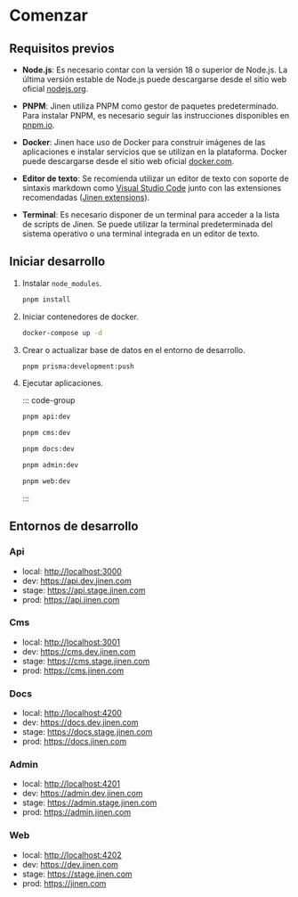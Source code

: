 # Comenzar

## Requisitos previos

- **Node.js**: Es necesario contar con la versión 18 o superior de Node.js. La última versión estable de Node.js puede descargarse desde el sitio web oficial [nodejs.org](https://nodejs.org/).

- **PNPM**:  Jinen utiliza PNPM como gestor de paquetes predeterminado. Para instalar PNPM, es necesario seguir las instrucciones disponibles en [pnpm.io](https://pnpm.io/es/installation#using-npm).

- **Docker**: Jinen hace uso de Docker para construir imágenes de las aplicaciones e instalar servicios que se utilizan en la plataforma. Docker puede descargarse desde el sitio web oficial [docker.com](https://www.docker.com/get-started/).

- **Editor de texto**: Se recomienda utilizar un editor de texto con soporte de sintaxis markdown como [Visual Studio Code](https://code.visualstudio.com/) junto con las extensiones recomendadas ([Jinen extensions](https://github.com/JinenGroup/platform-v2/blob/main/.vscode/extensions.json)).

- **Terminal**: Es necesario disponer de un terminal para acceder a la lista de scripts de Jinen. Se puede utilizar la terminal predeterminada del sistema operativo o una terminal integrada en un editor de texto.

## Iniciar desarrollo

1. Instalar `node_modules`.

   ```sh
   pnpm install
   ```

2. Iniciar contenedores de docker.

   ```sh
   docker-compose up -d
   ```

3. Crear o actualizar base de datos en el entorno de desarrollo.

   ```sh
   pnpm prisma:development:push
   ```

4. Ejecutar aplicaciones.

    ::: code-group

    ```sh [Api]
    pnpm api:dev
    ```

    ```sh [Cms]
    pnpm cms:dev
    ```

    ```sh [Docs]
    pnpm docs:dev
    ```

    ```sh [Admin]
    pnpm admin:dev
    ```

    ```sh [Web]
    pnpm web:dev
    ```
  
    :::

## Entornos de desarrollo

### Api

- local: <http://localhost:3000>
- dev: <https://api.dev.jinen.com>
- stage: <https://api.stage.jinen.com>
- prod: <https://api.jinen.com>

### Cms

- local: <http://localhost:3001>
- dev: <https://cms.dev.jinen.com>
- stage: <https://cms.stage.jinen.com>
- prod: <https://cms.jinen.com>

### Docs

- local: <http://localhost:4200>
- dev: <https://docs.dev.jinen.com>
- stage: <https://docs.stage.jinen.com>
- prod: <https://docs.jinen.com>

### Admin

- local: <http://localhost:4201>
- dev: <https://admin.dev.jinen.com>
- stage: <https://admin.stage.jinen.com>
- prod: <https://admin.jinen.com>

### Web

- local: <http://localhost:4202>
- dev: <https://dev.jinen.com>
- stage: <https://stage.jinen.com>
- prod: <https://jinen.com>
